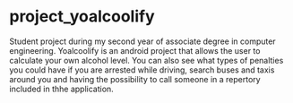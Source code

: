 # project_yoalcoolify
Student project during my second year of associate degree in computer engineering. Yoalcoolify is an android project that allows the user to calculate your own alcohol level. You can also see what types of penalties you could have if you are arrested while driving, search buses and taxis around you and having the possibility to call someone in a repertory included in thhe application.
